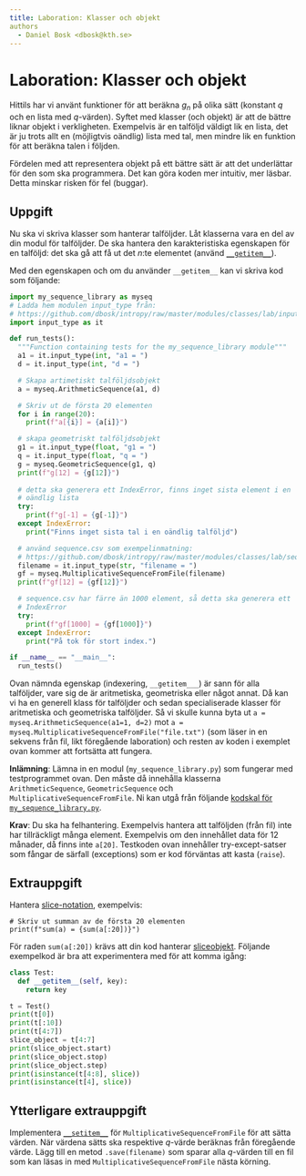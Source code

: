```yaml
---
title: Laboration: Klasser och objekt
authors
  - Daniel Bosk <dbosk@kth.se>
---
```

# Laboration: Klasser och objekt

Hittils har vi använt funktioner för att beräkna $g_n$ på olika sätt (konstant 
$q$ och en lista med $q$-värden). Syftet med klasser (och objekt) är att de 
bättre liknar objekt i verkligheten. Exempelvis är en talföljd väldigt lik en 
lista, det är ju trots allt en (möjligtvis oändlig) lista med tal, men mindre 
lik en funktion för att beräkna talen i följden.

Fördelen med att representera objekt på ett bättre sätt är att det underlättar 
för den som ska programmera. Det kan göra koden mer intuitiv, mer läsbar. Detta 
minskar risken för fel (buggar).


## Uppgift

Nu ska vi skriva klasser som hanterar talföljder. Låt klasserna vara en del av 
din modul för talföljder. De ska hantera den karakteristiska egenskapen för en 
talföljd: det ska gå att få ut det $n$:te elementet (använd 
[`__getitem__`][getitem]).

[getitem]: https://docs.python.org/3/reference/datamodel.html#object.__getitem__

Med den egenskapen och om du använder `__getitem__` kan vi skriva kod som 
följande:

```python
import my_sequence_library as myseq
# Ladda hem modulen input_type från:
# https://github.com/dbosk/intropy/raw/master/modules/classes/lab/input_type.py
import input_type as it

def run_tests():
  """Function containing tests for the my_sequence_library module"""
  a1 = it.input_type(int, "a1 = ")
  d = it.input_type(int, "d = ")

  # Skapa artimetiskt talföljdsobjekt
  a = myseq.ArithmeticSequence(a1, d)

  # Skriv ut de första 20 elementen
  for i in range(20):
    print(f"a[{i}] = {a[i]}")

  # skapa geometriskt talföljdsobjekt
  g1 = it.input_type(float, "g1 = ")
  q = it.input_type(float, "q = ")
  g = myseq.GeometricSequence(g1, q)
  print(f"g[12] = {g[12]}")
  
  # detta ska generera ett IndexError, finns inget sista element i en
  # oändlig lista
  try:
    print(f"g[-1] = {g[-1]}")
  except IndexError:
    print("Finns inget sista tal i en oändlig talföljd")

  # använd sequence.csv som exempelinmatning:
  # https://github.com/dbosk/intropy/raw/master/modules/classes/lab/sequence.csv
  filename = it.input_type(str, "filename = ")
  gf = myseq.MultiplicativeSequenceFromFile(filename)
  print(f"gf[12] = {gf[12]}")

  # sequence.csv har färre än 1000 element, så detta ska generera ett
  # IndexError
  try:
    print(f"gf[1000] = {gf[1000]}")
  except IndexError:
    print("På tok för stort index.")

if __name__ == "__main__":
  run_tests()
```

Ovan nämnda egenskap (indexering, `__getitem___`) är sann för alla talföljder, 
vare sig de är aritmetiska, geometriska eller något annat. Då kan vi ha en 
generell klass för talföljder och sedan specialiserade klasser för aritmetiska 
och geometriska talföljder. Så vi skulle kunna byta ut `a = 
myseq.ArithmeticSequence(a1=1, d=2)` mot `a = 
myseq.MultiplicativeSequenceFromFile("file.txt")` (som läser in en sekvens från 
fil, likt föregående laboration) och resten av koden i exemplet ovan kommer att 
fortsätta att fungera.

**Inlämning**: Lämna in en modul (`my_sequence_library.py`) som fungerar med 
testprogrammet ovan. Den måste då innehålla klasserna `ArithmeticSequence`, 
`GeometricSequence` och `MultiplicativeSequenceFromFile`. Ni kan utgå från 
följande [kodskal för `my_sequence_library.py`][kodskal].

[kodskal]: https://github.com/dbosk/intropy/raw/master/modules/classes/lab/my_sequence_library-template.py

**Krav**: Du ska ha felhantering. Exempelvis hantera att talföljden (från fil) 
inte har tillräckligt många element. Exempelvis om den innehållet data för 12 
månader, då finns inte `a[20]`. Testkoden ovan innehåller try-except-satser som 
fångar de särfall (exceptions) som er kod förväntas att kasta (`raise`).


## Extrauppgift

Hantera [slice-notation][slice-notation], exempelvis:
```
# Skriv ut summan av de första 20 elementen
print(f"sum(a) = {sum(a[:20])}")
```

För raden `sum(a[:20])` krävs att din kod hanterar [sliceobjekt][slice-docs]. 
Följande exempelkod är bra att experimentera med för att komma igång:
```python
class Test:
  def __getitem__(self, key):
    return key

t = Test()
print(t[0])
print(t[:10])
print(t[4:7])
slice_object = t[4:7]
print(slice_object.start)
print(slice_object.stop)
print(slice_object.step)
print(isinstance(t[4:8], slice))
print(isinstance(t[4], slice))
```

[slice-notation]: https://docs.python.org/3/tutorial/introduction.html#strings
[slice-docs]: https://docs.python.org/3/library/functions.html#slice


## Ytterligare extrauppgift

Implementera [`__setitem__`][setitem] för `MultiplicativeSequenceFromFile` för 
att sätta värden. När värdena sätts ska respektive $q$-värde beräknas från 
föregående värde. Lägg till en metod `.save(filename)` som sparar alla 
$q$-värden till en fil som kan läsas in med `MultiplicativeSequenceFromFile` 
nästa körning.

[setitem]: https://docs.python.org/3/reference/datamodel.html#object.__setitem__

